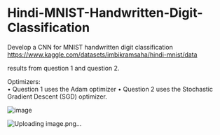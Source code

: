 # Hindi-MNIST-Handwritten-Digit-Classification
Develop a CNN for MNIST  handwritten digit classification
https://www.kaggle.com/datasets/imbikramsaha/hindi-mnist/data

results from question 1 and question 2. 

Optimizers:  
• Question 1 uses the Adam optimizer 
• Question 2 uses the Stochastic Gradient Descent (SGD) optimizer. 

![image](https://github.com/user-attachments/assets/bcc6a3b3-6740-4e01-ba19-94b93d80a4e6)


![Uploading image.png…]()
